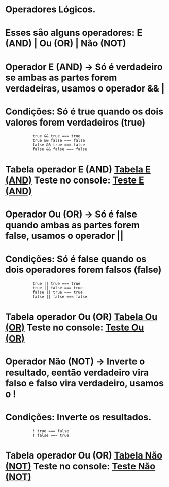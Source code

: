# Operadores Lógicos.

# Esses são alguns operadores: E (AND) | Ou (OR) | Não (NOT)

# Operador E (AND) -> Só é verdadeiro se ambas as partes forem verdadeiras, usamos o operador && | 

# Condições: Só é true quando os dois valores forem verdadeiros (true)

                true && true === true
                true && false === false
                false && true === false
                false && false === false

# Tabela operador E (AND) [Tabela E (AND)](Tabela_1.png) Teste no console: [Teste E (AND)](Console-1.png)

# Operador Ou (OR) -> Só é false quando ambas as partes forem false, usamos o operador || 

# Condições: Só é false quando os dois operadores forem falsos (false)

                true || true === true
                true || false === true
                false || true === true
                false || false === false

# Tabela operador Ou (OR) [Tabela Ou (OR)](Tabela_2.png) Teste no console: [Teste Ou (OR)](Console-2.png)

# Operador Não (NOT) -> Inverte o resultado, eentão verdadeiro vira falso e falso vira verdadeiro, usamos o !

# Condições: Inverte os resultados.

                ! true === false
                ! false === true

# Tabela operador Ou (OR) [Tabela Não (NOT)](Tabela_3.png) Teste no console: [Teste Não (NOT)](Console-3.png)